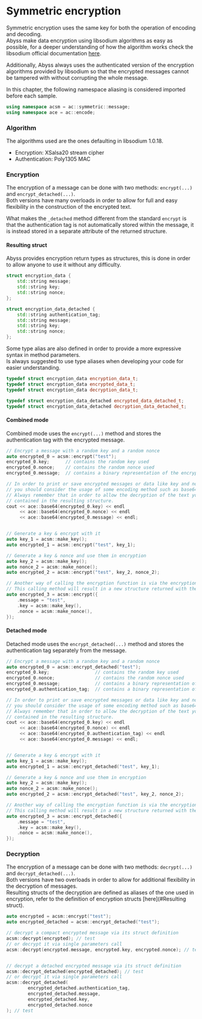 # Symmetric encryption

Symmetric encryption uses the same key for both the operation of encoding and decoding.\
Abyss make data encryption using libsodium algorithms as easy as possible, for a deeper understanding of how the 
algorithm works check the libsodium official documentation 
[here](https://doc.libsodium.org/secret-key\_cryptography/secretbox#algorithm-details).

Additionally, Abyss always uses the authenticated version of the encryption algorithms provided by libsodium so that the 
encrypted messages cannot be tampered with without corrupting the whole message.

In this chapter, the following namespace aliasing is considered imported before each sample.

```cpp
using namespace acsm = ac::symmetric::message;
using namespace ace = ac::encode;
```

### Algorithm

The algorithms used are the ones defaulting in libsodium 1.0.18.

* Encryption: XSalsa20 stream cipher
* Authentication: Poly1305 MAC

### Encryption

The encryption of a message can be done with two methods: `encrypt(...)` and `encrypt_detached(...)`.\
Both versions have many overloads in order to allow for full and easy flexibility in the construction of the encrypted 
text.

What makes the `_detached` method different from the standard `encrypt` is that the authentication tag is not 
automatically stored within the message, it is instead stored in a separate attribute of the returned structure.

#### Resulting struct

Abyss provides encryption return types as structures, this is done in order to allow anyone to use it without any 
difficulty.

```cpp
struct encryption_data {
    std::string message;
    std::string key;
    std::string nonce;
};

struct encryption_data_detached {
    std::string authentication_tag;
    std::string message;
    std::string key;
    std::string nonce;
};
```

Some type alias are also defined in order to provide a more expressive syntax in method parameters.\
Is always suggested to use type aliases when developing your code for easier understanding.

```cpp
typedef struct encryption_data encryption_data_t;
typedef struct encryption_data encrypted_data_t;
typedef struct encryption_data decryption_data_t;

typedef struct encryption_data_detached encrypted_data_detached_t;
typedef struct encryption_data_detached decryption_data_detached_t;
```

#### Combined mode

Combined mode uses the `encrypt(...)` method and stores the authentication tag with the encrypted message.

```cpp
// Encrypt a message with a random key and a random nonce
auto encrypted_0 = acsm::encrypt("test");
encrypted_0.key;      // contains the random key used
encrypted_0.nonce;    // contains the random nonce used
encrypted_0.message;  // contains a binary representation of the encrypted message

// In order to print or save encrypted messages or data like key and nonce
// you should consider the usage of some encoding method such as base64.
// Always remember that in order to allow the decryption of the text you need all the data 
// contained in the resulting structure.
cout << ace::base64(encrypted_0.key) << endl
     << ace::base64(encrypted_0.nonce) << endl
     << ace::base64(encrypted_0.message) << endl;


// Generate a key & encrypt with it
auto key_1 = acsm::make_key();
auto encrypted_1 = acsm::encrypt("test", key_1);

// Generate a key & nonce and use them in encryption
auto key_2 = acsm::make_key();
auto nonce_2 = acsm::make_nonce();
auto encrypted_2 = acsm::encrypt("test", key_2, nonce_2);

// Another way of calling the encryption function is via the encryption_data_t struct.
// This calling method will result in a new structure returned with the message encrypted
auto encrypted_3 = acsm::encrypt({
    .message = "test",
    .key = acsm::make_key(),
    .nonce = acsm::make_nonce(),
});
```

#### Detached mode

Detached mode uses the `encrypt_detached(...)` method and stores the authentication tag separately from the message.

```cpp
// Encrypt a message with a random key and a random nonce
auto encrypted_0 = acsm::encrypt_detached("test");
encrypted_0.key;                 // contains the random key used
encrypted_0.nonce;               // contains the random nonce used
encrypted_0.message;             // contains a binary representation of the encrypted message
encrypted_0.authentication_tag;  // contains a binary representation of the authentication tag

// In order to print or save encrypted messages or data like key and nonce
// you should consider the usage of some encoding method such as base64.
// Always remember that in order to allow the decryption of the text you need all the data 
// contained in the resulting structure.
cout << ace::base64(encrypted_0.key) << endl
     << ace::base64(encrypted_0.nonce) << endl
     << ace::base64(encrypted_0.authentication_tag) << endl
     << ace::base64(encrypted_0.message) << endl;


// Generate a key & encrypt with it
auto key_1 = acsm::make_key();
auto encrypted_1 = acsm::encrypt_detached("test", key_1);

// Generate a key & nonce and use them in encryption
auto key_2 = acsm::make_key();
auto nonce_2 = acsm::make_nonce();
auto encrypted_2 = acsm::encrypt_detached("test", key_2, nonce_2);

// Another way of calling the encryption function is via the encryption_data_t struct.
// This calling method will result in a new structure returned with the message encrypted
auto encrypted_3 = acsm::encrypt_detached({
    .message = "test",
    .key = acsm::make_key(),
    .nonce = acsm::make_nonce(),
});
```

### Decryption
The encryption of a message can be done with two methods: `decrypt(...)` and `decrypt_detached(...)`.\
Both versions have two overloads in order to allow for additional flexibility in the decryption of messages.\
Resulting structs of the decryption are defined as aliases of the one used in encryption, refer to the definition of
encryption structs [here](#Resulting struct).

```cpp
auto encrypted = acsm::encrypt("test");
auto encrypted_detached = acsm::encrypt_detached("test");

// decrypt a compact encrypted message via its struct definition
acsm::decrypt(encrypted); // test
// or decrypt it via single parameters call
acsm::decrypt(encrypted.message, encrypted.key, encrypted.nonce); // test


// decrypt a detached encrypted message via its struct definition
acsm::decrypt_detached(encrypted_detached); // test
// or decrypt it via single parameters call
acsm::decrypt_detached(
        encrypted_detached.authentication_tag, 
        encrypted_detached.message, 
        encrypted_detached.key, 
        encrypted_detached.nonce
); // test
```
